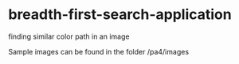 # breadth-first-search-application
finding similar color path in an image

Sample images can be found in the folder /pa4/images
